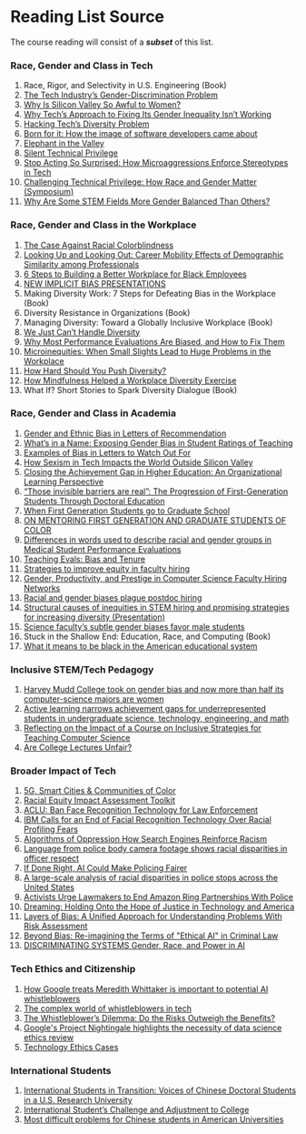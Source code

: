 # Reading List Source

The course reading will consist of a ***subset*** of this list.

### Race, Gender and Class in Tech
1. Race, Rigor, and Selectivity in U.S. Engineering (Book)
3. [The Tech Industry’s Gender-Discrimination Problem](https://www.newyorker.com/magazine/2017/11/20/the-tech-industrys-gender-discrimination-problem)
4. [Why Is Silicon Valley So Awful to Women?](https://www.theatlantic.com/magazine/archive/2017/04/why-is-silicon-valley-so-awful-to-women/517788/)
5. [Why Tech’s Approach to Fixing Its Gender Inequality Isn’t Working](https://hbr.org/2019/10/why-techs-approach-to-fixing-its-gender-inequality-isnt-working)
6. [Hacking Tech’s Diversity Problem](https://hbr.org/2014/10/hacking-techs-diversity-problem)
7. [Born for it: How the image of software developers came about](https://martinfowler.com/articles/born-for-it.html)
8. [Elephant in the Valley](https://www.elephantinthevalley.com)
9. [Silent Technical Privilege](https://slate.com/technology/2014/01/programmer-privilege-as-an-asian-male-computer-science-major-everyone-gave-me-the-benefit-of-the-doubt.html)
10. [Stop Acting So Surprised: How Microaggressions Enforce Stereotypes in Tech](https://modelviewculture.com/pieces/stop-acting-so-surprised-how-microaggressions-enforce-stereotypes-in-tech)
11. [Challenging Technical Privilege: How Race and Gender Matter (Symposium)](https://challengingtechnicalprivilege.weebly.com)
12. [Why Are Some STEM Fields More Gender Balanced Than Others?](https://research.chicagobooth.edu/-/media/research/cdr/docs/cheryan-paper-1.aspx)

### Race, Gender and Class in the Workplace
1. [The Case Against Racial Colorblindness](https://hbswk.hbs.edu/item/the-case-against-racial-colorblindness)
2. [Looking Up and Looking Out: Career Mobility Effects of Demographic Similarity among Professionals](https://hbswk.hbs.edu/item/looking-up-and-looking-out-career-mobility-effects-of-demographic-similarity-among-professionals)
3. [6 Steps to Building a Better Workplace for Black Employees](https://hbswk.hbs.edu/item/6-steps-to-building-a-better-workplace-for-black-employees)
3. [NEW IMPLICIT BIAS PRESENTATIONS](http://kirwaninstitute.osu.edu/new-implicit-bias-presentations/)
4. Making Diversity Work: 7 Steps for Defeating Bias in the Workplace (Book)
5. Diversity Resistance in Organizations (Book)
6. Managing Diversity: Toward a Globally Inclusive Workplace (Book)
7. [We Just Can’t Handle Diversity](https://hbr.org/2016/07/we-just-cant-handle-diversity)
8. [Why Most Performance Evaluations Are Biased, and How to Fix Them](https://hbr.org/2019/01/why-most-performance-evaluations-are-biased-and-how-to-fix-them)
9. [Microinequities: When Small Slights Lead to Huge Problems in the Workplace](https://www.michelemmartin.com/files/small-slights-and-huge-problems.pdf)
10. [How Hard Should You Push Diversity?](https://hbr.org/2012/09/case-study-how-hard-should-you-push-diversity)
11. [How Mindfulness Helped a Workplace Diversity Exercise](https://hbr.org/2017/01/how-mindfulness-helped-a-workplace-diversity-exercise)
12. What If? Short Stories to Spark Diversity Dialogue (Book)

### Race, Gender and Class in Academia
1. [Gender and Ethnic Bias in Letters of Recommendation](https://www.schoolcounselor.org/asca/media/PDFs/WebinarPowerPoints/1096-2409-20-1-102.pdf)
2. [What’s in a Name: Exposing Gender Bias in Student Ratings of Teaching](https://link.springer.com/article/10.1007/s10755-014-9313-4)
3. [Examples of Bias in Letters to Watch Out For](https://www.rit.edu/nsfadvance/sites/rit.edu.nsfadvance/files/docs/Examples%20of%20Bias%20in%20Letters%20of%20Recommendation%2015OCT2018.pdf)
4. [How Sexism in Tech Impacts the World Outside Silicon Valley](https://knowledge.wharton.upenn.edu/article/breaking-up-the-boys-club-of-silicon-valley/)
5. [Closing the Achievement Gap in Higher Education: An Organizational Learning Perspective](https://www.deanza.edu/equityoffice/Bensimon_Closing%20the%20Achievement%20Gap%20in%20Higher%20Education.pdf)
6. [“Those invisible barriers are real”: The Progression of First-Generation Students Through Doctoral Education](https://mcnair.siu.edu/_common/documents/univ-401a/the-progression-of-first-gen-students-through-doctoral-education.pdf)
7. [When First Generation Students go to Graduate School](https://onlinelibrary.wiley.com/doi/abs/10.1002/tl.453)
8. [ON MENTORING FIRST GENERATION AND GRADUATE STUDENTS OF COLOR](https://clpc.mla.hcommons.org/on-mentoring-first-generation-and-graduate-students-of-color/)
9. [Differences in words used to describe racial and gender groups in Medical Student Performance Evaluations](https://journals.plos.org/plosone/article?id=10.1371/journal.pone.0181659)
10. [Teaching Evals: Bias and Tenure](https://www.insidehighered.com/news/2019/05/20/fighting-gender-bias-student-evaluations-teaching-and-tenures-effect-instruction)
11. [Strategies to improve equity in faculty hiring](https://www.ncbi.nlm.nih.gov/pmc/articles/PMC6789160/)
12. [Gender, Productivity, and Prestige in Computer Science Faculty Hiring Networks](https://arxiv.org/pdf/1602.00795.pdf)
13. [Racial and gender biases plague postdoc hiring](https://www.sciencemag.org/careers/2019/06/racial-and-gender-biases-plague-postdoc-hiring)
14. [Structural causes of inequities in STEM hiring and promising strategies for increasing diversity (Presentation)](https://www.ucop.edu/ucadvance/_files/roundtable-1/structural-causes-of-inequities-in-stem-hiring-and-promising-strategies-for-increasing-diversity.pdf)
15. [Science faculty’s subtle gender biases favor male students](https://www.pnas.org/content/109/41/16474)
16. Stuck in the Shallow End: Education, Race, and Computing (Book)
17. [What it means to be black in the American educational system](https://theconversation.com/what-it-means-to-be-black-in-the-american-educational-system-63576)

### Inclusive STEM/Tech Pedagogy
1. [Harvey Mudd College took on gender bias and now more than half its computer-science majors are women](https://qz.com/730290/harvey-mudd-college-took-on-gender-bias-and-now-more-than-half-its-computer-science-majors-are-women/)
2. [Active learning narrows achievement gaps for underrepresented students in undergraduate science, technology, engineering, and math](https://www.pnas.org/content/117/12/6476)
3. [Reflecting on the Impact of a Course on Inclusive Strategies for Teaching Computer Science](https://www.cs.usfca.edu/~apjoshi/papers/inclusive-teaching-fie-2018.pdf)
4. [Are College Lectures Unfair?](https://www.nytimes.com/2015/09/13/opinion/sunday/are-college-lectures-unfair.html?_r=0)

### Broader Impact of Tech
1. [5G, Smart Cities & Communities of Color](https://jointcenter.org/5g-smart-cities-communities-of-color-2/)
2. [Racial Equity Impact Assessment Toolkit](https://www.raceforward.org/sites/default/files/RacialJusticeImpactAssessment_v5.pdf)
3. [ACLU: Ban Face Recognition Technology for Law Enforcement](https://www.colorlines.com/articles/aclu-ban-face-recognition-technology-law-enforcement)
4. [IBM Calls for an End of Facial Recognition Technology Over Racial Profiling Fears](https://www.colorlines.com/articles/ibm-calls-end-facial-recognition-technology-over-racial-profiling-fears)
5. [Algorithms of Oppression How Search Engines Reinforce Racism](https://nyupress.org/9781479837243/algorithms-of-oppression/)
6. [Language from police body camera footage shows racial disparities in officer respect](https://web.stanford.edu/~eberhard/downloads/2017-LanguageFromPoliceBodyCameraFootage.pdf)
7. [If Done Right, AI Could Make Policing Fairer](https://www.wired.com/story/done-right-ai-make-policing-fairer/)
8. [A large-scale analysis of racial disparities in police stops across the United States](https://5harad.com/papers/100M-stops.pdf)
9. [Activists Urge Lawmakers to End Amazon Ring Partnerships With Police](https://www.colorlines.com/articles/activists-urge-lawmakers-end-amazon-ring-partnerships-police)
10. [Dreaming: Holding Onto the Hope of Justice in Technology and America](https://modelviewculture.com/pieces/dreaming-holding-onto-the-hope-of-justice-in-technology-and-america)
11. [Layers of Bias: A Unified Approach for Understanding Problems With Risk Assessment](https://journals.sagepub.com/doi/abs/10.1177/0093854818811379)
12. [Beyond Bias: Re-imagining the Terms of "Ethical AI" in Criminal Law](https://cyber.harvard.edu/story/2019-04/beyond-bias-re-imagining-terms-ethical-ai-criminal-law)
13. [DISCRIMINATING SYSTEMS Gender, Race, and Power in AI](https://ainowinstitute.org/discriminatingsystems.pdf)

### Tech Ethics and Citizenship
1. [How Google treats Meredith Whittaker is important to potential AI whistleblowers](https://venturebeat.com/2019/04/24/how-google-treats-meredith-whittaker-is-important-to-potential-ai-whistleblowers/)
2. [The complex world of whistleblowers in tech](https://bdtechtalks.com/2018/08/31/world-of-whistleblowers-in-tech/)
3. [The Whistleblower’s Dilemma: Do the Risks Outweigh the Benefits?](https://knowledge.wharton.upenn.edu/article/whistleblowers-in-business/)
4. [Google's Project Nightingale highlights the necessity of data science ethics review](https://www.ncbi.nlm.nih.gov/pmc/articles/PMC7059004/)
5. [Technology Ethics Cases](https://www.scu.edu/ethics/focus-areas/technology-ethics/resources/technology-ethics-cases/)

### International Students
1. [International Students in Transition: Voices of Chinese Doctoral Students in a U.S. Research University](https://files.eric.ed.gov/fulltext/EJ1083276.pdf)
2. [International Student’s Challenge and Adjustment to College](https://www.hindawi.com/journals/edri/2015/202753/)
3. [Most difficult problems for Chinese students in American Universities](https://u.osu.edu/zhang.4921/most-difficult-problems-for-chinese-students-getting-a-higher-education-in-american-universities/)

